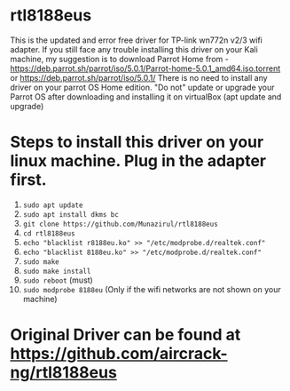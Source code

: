 # rtl8188eus
This is the updated and error free driver for TP-link wn772n v2/3 wifi adapter.
If you still face any trouble installing this driver on your Kali machine, my suggestion is to download Parrot Home from - https://deb.parrot.sh/parrot/iso/5.0.1/Parrot-home-5.0.1_amd64.iso.torrent  or  https://deb.parrot.sh/parrot/iso/5.0.1/ 
There is no need to install any driver on your parrot OS Home edition.
"Do not" update or upgrade your Parrot OS after downloading and installing it on virtualBox (apt update and upgrade)
# Steps to install this driver on your linux machine. Plug in the adapter first.
1. `sudo apt update`
2. `sudo apt install dkms bc`
3. `git clone https://github.com/Munazirul/rtl8188eus`
4. `cd rtl8188eus`
5. `echo "blacklist r8188eu.ko" >> "/etc/modprobe.d/realtek.conf"`
6. `echo "blacklist 8188eu.ko" >> "/etc/modprobe.d/realtek.conf"`
7. `sudo make`
8. `sudo make install`
9. `sudo reboot` (must)
10. `sudo modprobe 8188eu` (Only if the wifi networks are not shown on your machine)

# Original Driver can be found at https://github.com/aircrack-ng/rtl8188eus
